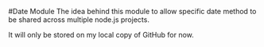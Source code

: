 #Date Module
The idea behind this module to allow specific date method to be shared across multiple node.js projects.

It will only be stored on my local copy of GitHub for now.
